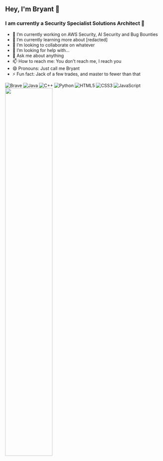 ## Hey, I'm Bryant &#129333;
### I am currently a Security Specialist Solutions Architect &#127776; <br>

<!--
**BlueHatBryant/BlueHatBryant** is a ✨ _special_ ✨ repository because its `README.md` (this file) appears on your GitHub profile.

Here are some ideas to get you started:
-->

- 🔭 I’m currently working on AWS Security, AI Security and Bug Bounties
- 🌱 I’m currently learning more about [redacted]
- 👯 I’m looking to collaborate on whatever
- 🤔 I’m looking for help with...
- 💬 Ask me about anything
- 📫 How to reach me: You don't reach me, I reach you
- 😄 Pronouns: Just call me Bryant
- ⚡ Fun fact: Jack of a few trades, and master to fewer than that

![Brave](https://img.shields.io/badge/Brave-FB542B?style=for-the-badge&logo=Brave&logoColor=white)
![Java](https://img.shields.io/badge/java-%23ED8B00.svg?style=for-the-badge&logo=java&logoColor=white)
![C++](https://img.shields.io/badge/c++-%2300599C.svg?style=for-the-badge&logo=c%2B%2B&logoColor=white)
![Python](https://img.shields.io/badge/python-3670A0?style=for-the-badge&logo=python&logoColor=ffdd54)
![HTML5](https://img.shields.io/badge/html5-%23E34F26.svg?style=for-the-badge&logo=html5&logoColor=white)
![CSS3](https://img.shields.io/badge/css3-%231572B6.svg?style=for-the-badge&logo=css3&logoColor=white)
![JavaScript](https://img.shields.io/badge/javascript-%23323330.svg?style=for-the-badge&logo=javascript&logoColor=%23F7DF1E)
<img align="left" width="55%" src="https://github-readme-stats.vercel.app/api?username=bluehatbryant&show_icons=true&theme=dark" /><br><br><br><br><br><br><br><br><br><br><br><br><br><br>
<!-- <img align="left" width="53%" src="https://github-readme-stats.vercel.app/api/top-langs/?username=bluehatbryant&layout=compact" /> <br>
-->


<!--
[![Top Langs](https://github-readme-stats.vercel.app/api/top-langs/?username=bluehatbryant)](https://github.com/anuraghazra/github-readme-stats) 

[![willianrod's wakatime stats](https://github-readme-stats.vercel.app/api/wakatime?username=bluehatbryant)](https://github.com/anuraghazra/github-readme-stats)
